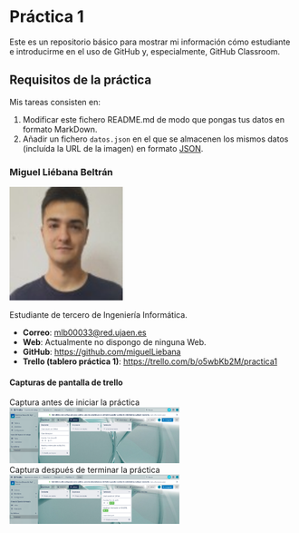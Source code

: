 # Práctica 1
Este es un repositorio básico para mostrar mi información cómo estudiante e introducirme en el uso de GitHub y, especialmente, GitHub Classroom.
## Requisitos de la práctica
Mis tareas consisten en:
1) Modificar este fichero README.md de modo que pongas tus datos en formato MarkDown.
2) Añadir un fichero <code>datos.json</code> en el que se almacenen los mismos datos (incluída la URL de la imagen) en formato [JSON](https://es.wikipedia.org/wiki/JSON).

### Miguel Liébana Beltrán
<img src='/perfilMiguel.jpg' width='200px'>

Estudiante de tercero de Ingeniería Informática.
* **Correo**: mlb00033@red.ujaen.es
* **Web**: Actualmente no dispongo de ninguna Web.
* **GitHub**: https://github.com/miguelLiebana
* **Trello (tablero práctica 1)**: https://trello.com/b/o5wbKb2M/practica1

#### Capturas de pantalla de trello
Captura antes de iniciar la práctica </br>
<img src='/trelloInicial.png' width='300px'> </br>
Captura después de terminar la práctica </br>
<img src='/trelloFinal.png' width='300px'> </br>
